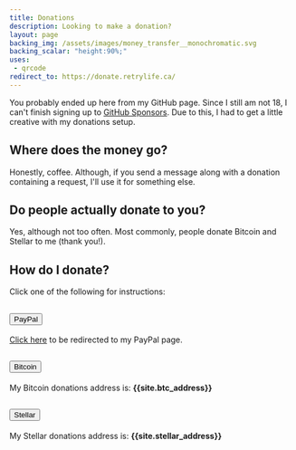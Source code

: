 ```yaml
---
title: Donations
description: Looking to make a donation?
layout: page
backing_img: /assets/images/money_transfer__monochromatic.svg
backing_scalar: "height:90%;"
uses:
 - qrcode
redirect_to: https://donate.retrylife.ca/
---
```


You probably ended up here from my GitHub page. Since I still am not 18, I can't finish signing up to [GitHub Sponsors](). Due to this, I had to get a little creative with my donations setup.

## Where does the money go?

Honestly, coffee. Although, if you send a message along with a donation containing a request, I'll use it for something else.

## Do people actually donate to you?

Yes, although not too often. Most commonly, people donate Bitcoin and Stellar to me (thank you!).

## How do I donate?

Click one of the following for instructions:

<div class="accordion" id="accordionExample">
  <div class="card">
    <div class="card-header" id="headingOne">
      <h2 class="mb-0">
        <button class="btn btn-link" type="button" data-toggle="collapse" data-target="#collapseOne" aria-expanded="false" aria-controls="collapseOne">
          PayPal
        </button>
      </h2>
    </div>
    <div id="collapseOne" class="collapse" aria-labelledby="headingOne" data-parent="#accordionExample">
      <div class="card-body">
        <a href="https://paypal.me/{{site.paypal_username}}">Click here</a> to be redirected to my PayPal page.
      </div>
    </div>
  </div>
  <div class="card">
    <div class="card-header" id="headingTwo">
      <h2 class="mb-0">
        <button class="btn btn-link collapsed" type="button" data-toggle="collapse" data-target="#collapseTwo" aria-expanded="false" aria-controls="collapseTwo">
            Bitcoin
        </button>
      </h2>
    </div>
    <div id="collapseTwo" class="collapse" aria-labelledby="headingTwo" data-parent="#accordionExample">
    <div class="card-body">
      <p>My Bitcoin donations address is: <strong>{{site.btc_address}}</strong></p><div class="card-body">
        <div id="btcqr"></div>
      </div>
    </div>
  </div>
  <div class="card">
    <div class="card-header" id="headingThree">
      <h2 class="mb-0">
        <button class="btn btn-link collapsed" type="button" data-toggle="collapse" data-target="#collapseThree" aria-expanded="false" aria-controls="collapseThree">
          Stellar
        </button>
      </h2>
    </div>
    <div id="collapseThree" class="collapse" aria-labelledby="headingThree" data-parent="#accordionExample">
      <div class="card-body">
        <p>My Stellar donations address is: <strong>{{site.stellar_address}}</strong></p><div class="card-body">
        <div id="stlrqr"></div>
      </div>
    </div>
  </div>
</div>
